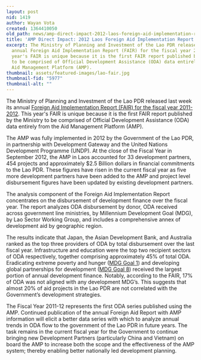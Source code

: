 ```yaml
---
layout: post
nid: 1419
author: Wayan Vota
created: 1364410050
old_path: news/amp-direct-impact-2012-laos-foreign-aid-implementation-report
title: 'AMP Direct Impact: 2012 Laos Foreign Aid Implementation Report'
excerpt: The Ministry of Planning and Investment of the Lao PDR released last week its
  annual Foreign Aid Implementation Report (FAIR) for the fiscal year 2011-2012. This
  year's FAIR is unique because it is the first FAIR report published by the Ministry
  to be comprised of Official Development Assistance (ODA) data entirely from the
  Aid Management Platform (AMP).
thumbnail: assets/featured-images/lao-fair.jpg
thumbnail-fid: "5977"
thumbnail-alt: ""
---
```


The Ministry of Planning and Investment of the Lao PDR released last week its annual [Foreign Aid Implementation Report (FAIR) for the fiscal year 2011-2012](http://www.rtm.org.la/documents/RTM%202011/FAIR_Final.pdf). This year's FAIR is unique because it is the first FAIR report published by the Ministry to be comprised of Official Development Assistance (ODA) data entirely from the Aid Management Platform (AMP).

The AMP was fully implemented in 2012 by the Government of the Lao PDR, in partnership with Development Gateway and the United Nations Development Programme (UNDP). At the close of the Fiscal Year in September 2012, the AMP in Laos accounted for 33 development partners, 454 projects and approximately $2.5 Billion dollars in financial commitments to the Lao PDR. These figures have risen in the current fiscal year as five more development partners have been added to the AMP and project level disbursement figures have been updated by existing development partners.

The analysis component of the Foreign Aid Implementation Report concentrates on the disbursement of development finance over the fiscal year. The report analyzes ODA disbursement by donor, ODA received across government line ministries, by Millennium Development Goal (MDG), by Lao Sector Working Group, and includes a comprehensive annex of development aid by geographic region.

The results indicate that Japan, the Asian Development Bank, and Australia ranked as the top three providers of ODA by total disbursement over the last fiscal year. Infrastructure and education were the top two recipient sectors of ODA respectively, together comprising approximately 45% of total ODA. Eradicating extreme poverty and hunger ([MDG Goal 1](https://www.un.org/millenniumgoals/poverty.shtml)) and developing global partnerships for development ([MDG Goal 8](https://www.un.org/millenniumgoals/global.shtml)) received the largest portion of annual development finance. Notably, according to the FAIR, 17% of ODA was not aligned with any development MDG’s. This suggests that almost 20% of aid projects in the Lao PDR are not correlated with the Government’s development strategies.

The Fiscal Year 2011-12 represents the first ODA series published using the AMP. Continued publication of the annual Foreign Aid Report with AMP information will elicit a better data series with which to analyze annual trends in ODA flow to the government of the Lao PDR in future years. The task remains in the current fiscal year for the Government to continue bringing new Development Partners (particularly China and Vietnam) on board the AMP to increase both the scope and the effectiveness of the AMP system; thereby enabling better nationally led development planning.


